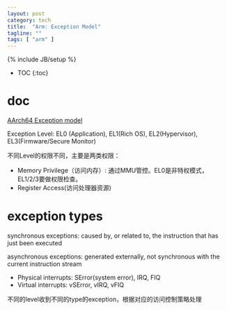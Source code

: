 ```yaml
---
layout: post
category: tech
title:  "Arm: Exception Model"
tagline: ""
tags: [ "arm" ] 
---
```

{% include JB/setup %}

* TOC
{:toc}

# doc

[AArch64 Exception model](https://developer.arm.com/architectures/learn-the-architecture/exception-model)

Exception Level: EL0 (Application), EL1(Rich OS), EL2(Hypervisor), EL3(Firmware/Secure Monitor)

不同Level的权限不同，主要是两类权限：
- Memory Privilege（访问内存）: 通过MMU管控。EL0是非特权模式，EL1/2/3要做权限检查。
- Register Access(访问处理器资源)

# exception types

synchronous exceptions: caused by, or related to, the instruction that has just been executed

asynchronous exceptions: generated externally, not synchronous with the current instruction stream
- Physical interrupts: SError(system error), IRQ, FIQ
- Virtual interrupts: vSError, vIRQ, vFIQ

不同的level收到不同的type的exception，根据对应的访问控制策略处理



